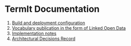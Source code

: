 # TermIt Documentation

1. [Build and deployment configuration](setup.md)
2. [Vocabulary publication in the form of Linked Open Data](linked-en.md)
3. [Implementation notes](implementation.md)
4. [Architectural Decisions Record](adr.md)
